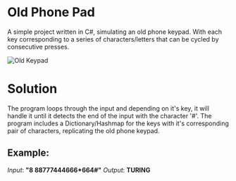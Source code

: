 # Old Phone Pad

A simple project written in C#, simulating an old phone keypad. With each key corresponding to a series of characters/letters that can be cycled by consecutive presses.

![Old Keypad](https://st3.depositphotos.com/10361312/13346/v/450/depositphotos_133464146-stock-illustration-aluminium-phone-circle-buttons.jpg)

# Solution

The program loops through the input and depending on it's key, it will handle it until it detects the end of the input with the character '#'. The program includes a Dictionary/Hashmap for the keys with it's corresponding pair of characters, replicating the old phone keypad.

## Example:
_Input_: **"8 88777444666*664#"**
_Output_: **TURING**

